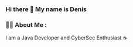 ### Hi there 👋 My name is Denis

### :man_technologist: About Me :
I am a Java Developer and CyberSec Enthusiast :coffee:
